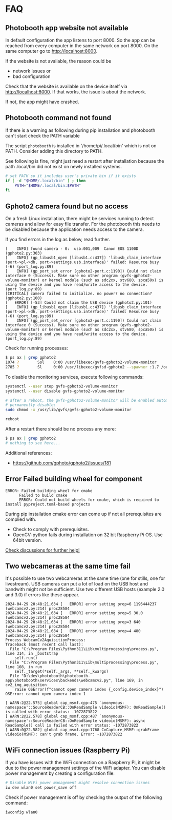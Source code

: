 # FAQ

## Photobooth app website not available

In default configuration the app listens to port 8000.
So the app can be reached from every computer in the same network on port 8000. On the same computer go to <http://localhost:8000>.

If the website is not available, the reason could be

- network issues or
- bad configuration

Check that the website is available on the device itself via <http://localhost:8000>.
If that works, the issue is about the network.

If not, the app might have crashed.

## Photobooth command not found

If there is a warning as following during pip installation and photobooth can't start check the PATH variable

The script `photobooth` is installed in '/home/pi/.local/bin' which is not on PATH.
Consider adding this directory to PATH.

See following is fine, might just need a restart after installation because the path .local/bin did not exist on newly installed systems.

```sh  title="~/.profile"
# set PATH so it includes user's private bin if it exists
if [ -d "$HOME/.local/bin" ] ; then
    PATH="$HOME/.local/bin:$PATH"
fi
```

## Gphoto2 camera found but no access

On a fresh Linux installation, there might be services running to detect cameras and allow for easy file transfer.
For the photobooth this needs to be disabled because the application needs access to the camera.

If you find errors in the log as below, read further.

```text
[    INFO] found camera - 0:  usb:001,009  Canon EOS 1100D (gphoto2.py:303)
[    INFO] (gp_libusb1_open [libusb1.c:437]) 'libusb_claim_interface (port->pl->dh, port->settings.usb.interface)' failed: Resource busy (-6) (port_log.py:89)
[    INFO] (gp_port_set_error [gphoto2-port.c:1190]) Could not claim interface 0 (Success). Make sure no other program (gvfs-gphoto2-volume-monitor) or kernel module (such as sdc2xx, stv680, spca50x) is using the device and you have read/write access to the device. (port_log.py:89)
[CRITICAL] camera failed to initialize. no power? no connection? (gphoto2.py:100)
[   ERROR] [-53] Could not claim the USB device (gphoto2.py:101)
[    INFO] (gp_libusb1_open [libusb1.c:437]) 'libusb_claim_interface (port->pl->dh, port->settings.usb.interface)' failed: Resource busy (-6) (port_log.py:89)
[    INFO] (gp_port_set_error [gphoto2-port.c:1190]) Could not claim interface 0 (Success). Make sure no other program (gvfs-gphoto2-volume-monitor) or kernel module (such as sdc2xx, stv680, spca50x) is using the device and you have read/write access to the device. (port_log.py:89)
```

Check for running processes:

```bash
$ ps ax | grep gphoto2
1074 ?        Ssl    0:00 /usr/libexec/gvfs-gphoto2-volume-monitor
2785 ?        Sl     0:00 /usr/libexec/gvfsd-gphoto2 --spawner :1.7 /org/gtk/gvfs/exec_spaw/2
```

To disable the monitoring services, execute following commands:

```sh
systemctl --user stop gvfs-gphoto2-volume-monitor
systemctl --user disable gvfs-gphoto2-volume-monitor 

# after a reboot, the gvfs-gphoto2-volume-monitor will be enabled automatically again :(
# permanently disable:
sudo chmod -x /usr/lib/gvfs/gvfs-gphoto2-volume-monitor

reboot
```

After a restart there should be no process any more:

```bash
$ ps ax | grep gphoto2
# nothing to see here...
```

Additional references:

- <https://github.com/gphoto/gphoto2/issues/181>

## Error Failed building wheel for component

```text
ERROR: Failed building wheel for cmake
      Failed to build cmake
      ERROR: Could not build wheels for cmake, which is required to install pyproject.toml-based projects
```

During pip installation cmake error can come up if not all prerequisites are complied with.

- Check to comply with prerequisites.
- OpenCV-python fails during installation on 32 bit Raspberry Pi OS. Use 64bit version.

[Check discussions for further help!](https://github.com/photobooth-app/photobooth-app/discussions)

## Two webcameras at the same time fail

It's possible to use two webcameras at the same time (one for stills, one for livestream). USB cameras can put a lot of load on the USB host and bandwith might not be sufficient. Use two different USB hosts (example 2.0 and 3.0) if errors like these appear.

```text
2024-04-29 20:48:21,634 [   ERROR] error setting prop=6 1196444237 (webcamcv2.py:214) proc28584
2024-04-29 20:48:21,634 [   ERROR] error setting prop=5 30.0 (webcamcv2.py:214) proc28584
2024-04-29 20:48:21,634 [   ERROR] error setting prop=3 640 (webcamcv2.py:214) proc28584
2024-04-29 20:48:21,634 [   ERROR] error setting prop=4 480 (webcamcv2.py:214) proc28584
Process WebcamCv2AquisitionProcess:
Traceback (most recent call last):
  File "C:\Program Files\Python311\Lib\multiprocessing\process.py", line 314, in _bootstrap
    self.run()
  File "C:\Program Files\Python311\Lib\multiprocessing\process.py", line 108, in run
    self._target(*self._args, **self._kwargs)
  File "D:\dev\photobooth\photobooth-app\photobooth\services\backends\webcamcv2.py", line 169, in cv2_img_aquisition
    raise OSError(f"cannot open camera index {_config.device_index}")
OSError: cannot open camera index 1

[ WARN:2@22.575] global cap_msmf.cpp:475 `anonymous-namespace'::SourceReaderCB::OnReadSample videoio(MSMF): OnReadSample() is called with error status: -1072873822
[ WARN:2@22.578] global cap_msmf.cpp:487 `anonymous-namespace'::SourceReaderCB::OnReadSample videoio(MSMF): async ReadSample() call is failed with error status: -1072873822
[ WARN:0@22.582] global cap_msmf.cpp:1768 CvCapture_MSMF::grabFrame videoio(MSMF): can't grab frame. Error: -1072873822
```

## WiFi connection issues (Raspberry Pi)

If you have issues with the WiFi connection on a Raspberry Pi, it might be due to the power management settings of the WiFi adapter.
You can disable power management by creating a configuration file:

```bash title="/etc/rc.local"
# Disable WiFi power management might resolve connection issues
iw dev wlan0 set power_save off
```

Check if power management is off by checking the output of the following command:
```bash
iwconfig wlan0
```
